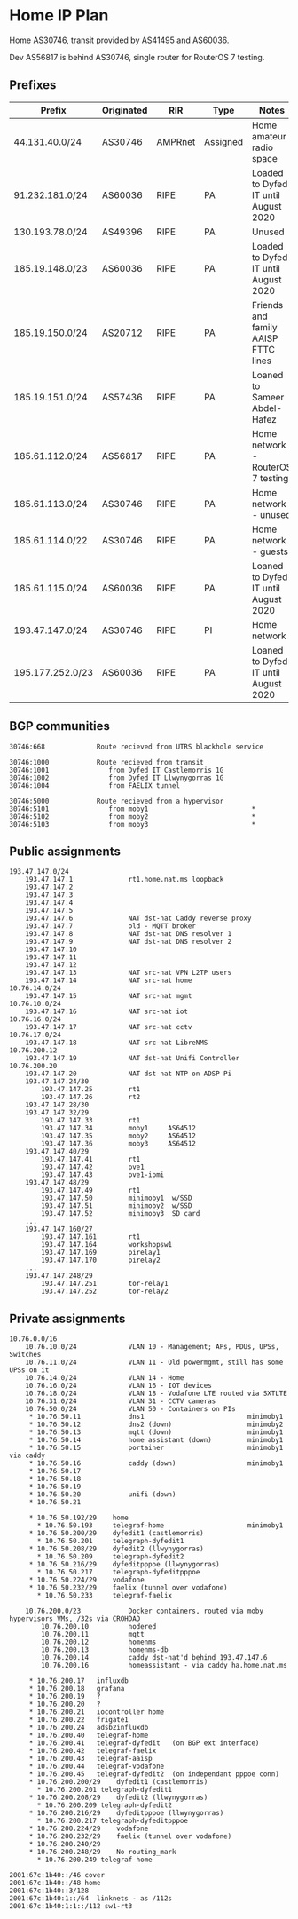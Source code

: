 # Home IP Plan

Home AS30746, transit provided by AS41495 and AS60036.

Dev AS56817 is behind AS30746, single router for RouterOS 7 testing.

## Prefixes

| Prefix              | Originated  | RIR           | Type       | Notes                                    |
|---------------------|------------ |---------------|------------|------------------------------------------|
| 44.131.40.0/24      | AS30746     |   AMPRnet     |  Assigned  | Home amateur radio space                 |
| 91.232.181.0/24     | AS60036     |   RIPE        |  PA        | Loaded to Dyfed IT until August 2020     |
| 130.193.78.0/24     | AS49396     |   RIPE        |  PA        | Unused                                   |   
| 185.19.148.0/23     | AS60036     |   RIPE        |  PA        | Loaded to Dyfed IT until August 2020     |
| 185.19.150.0/24     | AS20712     |   RIPE        |  PA        | Friends and family AAISP FTTC lines      |
| 185.19.151.0/24     | AS57436     |   RIPE        |  PA        | Loaned to Sameer Abdel-Hafez             |
| 185.61.112.0/24     | AS56817     |   RIPE        |  PA        | Home network - RouterOS 7 testing        |
| 185.61.113.0/24     | AS30746     |   RIPE        |  PA        | Home network - unused                    |
| 185.61.114.0/22     | AS30746     |   RIPE        |  PA        | Home network - guests                    |
| 185.61.115.0/24     | AS60036     |   RIPE        |  PA        | Loaned to Dyfed IT until August 2020     |
| 193.47.147.0/24     | AS30746     |   RIPE        |  PI        | Home network                             |
| 195.177.252.0/23    | AS60036     |   RIPE        |  PA        | Loaned to Dyfed IT until August 2020     |


## BGP communities

```
30746:668             Route recieved from UTRS blackhole service

30746:1000            Route recieved from transit
30746:1001               from Dyfed IT Castlemorris 1G
30746:1002               from Dyfed IT Llwynygorras 1G
30746:1004               from FAELIX tunnel

30746:5000            Route recieved from a hypervisor
30746:5101               from moby1                          *
30746:5102               from moby2                          *
30746:5103               from moby3                          *
```

## Public assignments

```
193.47.147.0/24
    193.47.147.1              rt1.home.nat.ms loopback
    193.47.147.2
    193.47.147.3
    193.47.147.4
    193.47.147.5
    193.47.147.6              NAT dst-nat Caddy reverse proxy
    193.47.147.7              old - MQTT broker
    193.47.147.8              NAT dst-nat DNS resolver 1
    193.47.147.9              NAT dst-nat DNS resolver 2
    193.47.147.10             
    193.47.147.11             
    193.47.147.12             
    193.47.147.13             NAT src-nat VPN L2TP users
    193.47.147.14             NAT src-nat home              10.76.14.0/24
    193.47.147.15             NAT src-nat mgmt              10.76.10.0/24
    193.47.147.16             NAT src-nat iot               10.76.16.0/24
    193.47.147.17             NAT src-nat cctv              10.76.17.0/24
    193.47.147.18             NAT src-nat LibreNMS          10.76.200.12
    193.47.147.19             NAT dst-nat Unifi Controller  10.76.200.20
    193.47.147.20             NAT dst-nat NTP on ADSP Pi
    193.47.147.24/30
        193.47.147.25         rt1
        193.47.147.26         rt2
    193.47.147.28/30
    193.47.147.32/29
        193.47.147.33         rt1
        193.47.147.34         moby1     AS64512
        193.47.147.35         moby2     AS64512
        193.47.147.36         moby3     AS64512
    193.47.147.40/29
        193.47.147.41         rt1
        193.47.147.42         pve1
        193.47.147.43         pve1-ipmi
    193.47.147.48/29
        193.47.147.49         rt1
        193.47.147.50         minimoby1  w/SSD
        193.47.147.51         minimoby2  w/SSD
        193.47.147.52         minimoby3  SD card
    ...
    193.47.147.160/27
        193.47.147.161        rt1
        193.47.147.164        workshopsw1
        193.47.147.169        pirelay1
        193.47.147.170        pirelay2
    ...
    193.47.147.248/29
        193.47.147.251        tor-relay1
        193.47.147.252        tor-relay2
```

## Private assignments

```
10.76.0.0/16
    10.76.10.0/24             VLAN 10 - Management; APs, PDUs, UPSs, Switches
    10.76.11.0/24             VLAN 11 - Old powermgmt, still has some UPSs on it
    10.76.14.0/24             VLAN 14 - Home
    10.76.16.0/24             VLAN 16 - IOT devices
    10.76.18.0/24             VLAN 18 - Vodafone LTE routed via SXTLTE
    10.76.31.0/24             VLAN 31 - CCTV cameras
    10.76.50.0/24             VLAN 50 - Containers on PIs
     * 10.76.50.11            dns1                          minimoby1
     * 10.76.50.12            dns2 (down)                   minimoby2
     * 10.76.50.13            mqtt (down)                   minimoby1
     * 10.76.50.14            home assistant (down)         minimoby1
     * 10.76.50.15            portainer                     minimoby1   via caddy
     * 10.76.50.16            caddy (down)                  minimoby1
     * 10.76.50.17
     * 10.76.50.18
     * 10.76.50.19
     * 10.76.50.20            unifi (down)
     * 10.76.50.21
     
     * 10.76.50.192/29    home
       * 10.76.50.193     telegraf-home                     minimoby1
     * 10.76.50.200/29    dyfedit1 (castlemorris)
       * 10.76.50.201     telegraph-dyfedit1
     * 10.76.50.208/29    dyfedit2 (llwynygorras)
       * 10.76.50.209     telegraph-dyfedit2
     * 10.76.50.216/29    dyfeditpppoe (llwynygorras)
       * 10.76.50.217     telegraph-dyfeditpppoe
     * 10.76.50.224/29    vodafone
     * 10.76.50.232/29    faelix (tunnel over vodafone)
       * 10.76.50.233     telegraf-faelix
     
    10.76.200.0/23            Docker containers, routed via moby hypervisors VMs, /32s via CROHDAD
        10.76.200.10          nodered
        10.76.200.11          mqtt
        10.76.200.12          homenms
        10.76.200.13          homenms-db
        10.76.200.14          caddy dst-nat'd behind 193.47.147.6
        10.76.200.16          homeassistant - via caddy ha.home.nat.ms
        
     * 10.76.200.17   influxdb
     * 10.76.200.18   grafana
     * 10.76.200.19   ?
     * 10.76.200.20   ?
     * 10.76.200.21   iocontroller home
     * 10.76.200.22   frigate1
     * 10.76.200.24   adsb2influxdb
     * 10.76.200.40   telegraf-home
     * 10.76.200.41   telegraf-dyfedit   (on BGP ext interface)
     * 10.76.200.42   telegraf-faelix
     * 10.76.200.43   telegraf-aaisp
     * 10.76.200.44   telegraf-vodafone
     * 10.76.200.45   telegraf-dyfedit2  (on independant pppoe conn)
     * 10.76.200.200/29    dyfedit1 (castlemorris)
       * 10.76.200.201 telegraph-dyfedit1
     * 10.76.200.208/29    dyfedit2 (llwynygorras)
       * 10.76.200.209 telegraph-dyfedit2
     * 10.76.200.216/29    dyfeditpppoe (llwynygorras)
       * 10.76.200.217 telegraph-dyfeditpppoe
     * 10.76.200.224/29    vodafone
     * 10.76.200.232/29    faelix (tunnel over vodafone)
     * 10.76.200.240/29
     * 10.76.200.248/29    No routing_mark
       * 10.76.200.249 telegraf-home
```


```
2001:67c:1b40::/46 cover
2001:67c:1b40::/48 home
2001:67c:1b40::3/128
2001:67c:1b40:1::/64  linknets - as /112s
2001:67c:1b40:1:1::/112 sw1-rt3

```
